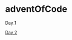 # adventOfCode

[Day 1](https://dannybta.github.io/adventOfCode/2022/day1/index.html)

[Day 2](https://dannybta.github.io/adventOfCode/2022/day2/index.html)
